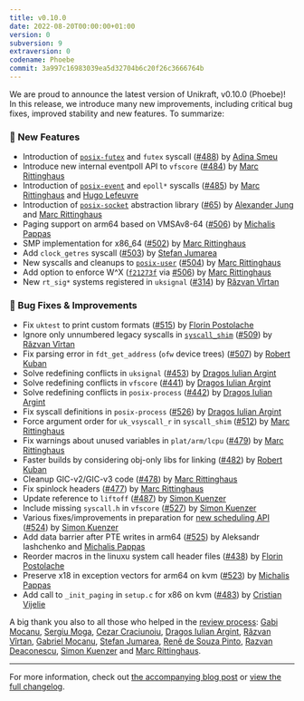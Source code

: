 ```yaml
---
title: v0.10.0
date: 2022-08-20T00:00:00+01:00
version: 0
subversion: 9
extraversion: 0
codename: Phoebe
commit: 3a997c16983039ea5d32704b6c20f26c3666764b
---
```


We are proud to announce the latest version of Unikraft, v0.10.0 (Phoebe)!
In this release, we introduce many new improvements, including critical bug fixes, improved stability and new features. 
To summarize:

### 🚀 New Features

* Introduction of [`posix-futex`](https://github.com/unikraft/unikraft/tree/staging/lib/posix-futex) and `futex` syscall ([#488](https://github.com/unikraft/unikraft/pull/488)) by [Adina Smeu](https://github.com/adinasm)
* Introduce new internal eventpoll API to `vfscore` ([#484](https://github.com/unikraft/unikraft/pull/484)) by [Marc Rittinghaus](https://github.com/marcrittinghaus)
* Introduction of [`posix-event`](https://github.com/unikraft/unikraft/tree/staging/lib/posix-event) and `epoll*` syscalls ([#485](https://github.com/unikraft/unikraft/pull/485)) by [Marc Rittinghaus](https://github.com/marcrittinghaus) and [Hugo Lefeuvre](https://github.com/hlef)
* Introduction of [`posix-socket`](https://github.com/unikraft/unikraft/tree/staging/lib/posix-socket) abstraction library ([#65](https://github.com/unikraft/unikraft/pull/65)) by [Alexander Jung](https://github.com/nderjung) and [Marc Rittinghaus](https://github.com/marcrittinghaus)
* Paging support on arm64 based on VMSAv8-64 ([#506](https://github.com/unikraft/unikraft/pull/506)) by [Michalis Pappas](https://github.com/michpappas)
* SMP implementation for x86_64 ([#502](https://github.com/unikraft/unikraft/pull/502)) by [Marc Rittinghaus](https://github.com/marcrittinghaus)
* Add `clock_getres` syscall ([#503](https://github.com/unikraft/unikraft/pull/503)) by [Stefan Jumarea](https://github.com/StefanJum)
* New syscalls and cleanups to [`posix-user`](https://github.com/unikraft/unikraft/tree/staging/lib/posix-user) ([#504](https://github.com/unikraft/unikraft/pull/504)) by [Marc Rittinghaus](https://github.com/marcrittinghaus)
* Add option to enforce W^X ([`f21273f`](https://github.com/unikraft/unikraft/commit/f21273f4a58738c556b01687cca5eda8ba3606bb) via [#506](https://github.com/unikraft/unikraft/pull/506)) by [Marc Rittinghaus](https://github.com/marcrittinghaus)
* New `rt_sig*` systems registered in `uksignal` ([#314](https://github.com/unikraft/unikraft/pull/314)) by [Răzvan Vîrtan](https://github.com/razvanvirtan)


### 🐛 Bug Fixes & Improvements

* Fix `uktest` to print custom formats ([#515](https://github.com/unikraft/unikraft/pull/515)) by [Florin Postolache](https://github.com/maniatro111)
* Ignore only unnumbered legacy syscalls in [`syscall_shim`](https://github.com/unikraft/unikraft/tree/staging/lib/syscall_shim) ([#509](https://github.com/unikraft/unikraft/pull/509)) by [Răzvan Vîrtan](https://github.com/razvanvirtan)
* Fix parsing error in `fdt_get_address` (`ofw` device trees) ([#507](https://github.com/unikraft/unikraft/pull/507)) by [Robert Kuban](https://github.com/kubanrob)
* Solve redefining conflicts in `uksignal` ([#453](https://github.com/unikraft/unikraft/pull/453)) by [Dragos Iulian Argint](https://github.com/dragosargint)
* Solve redefining conflicts in `vfscore` ([#441](https://github.com/unikraft/unikraft/pull/441)) by [Dragos Iulian Argint](https://github.com/dragosargint)
* Solve redefining conflicts in `posix-process` ([#442](https://github.com/unikraft/unikraft/pull/442)) by [Dragos Iulian Argint](https://github.com/dragosargint)
* Fix syscall definitions in `posix-process` ([#526](https://github.com/unikraft/unikraft/pull/526)) by [Dragos Iulian Argint](https://github.com/dragosargint)
* Force argument order for `uk_vsyscall_r` in `syscall_shim` ([#512](https://github.com/unikraft/unikraft/pull/512)) by [Marc Rittinghaus](https://github.com/marcrittinghaus)
* Fix warnings about unused variables in `plat/arm/lcpu` ([#479](https://github.com/unikraft/unikraft/pull/479)) by [Marc Rittinghaus](https://github.com/marcrittinghaus)
* Faster builds by considering obj-only libs for linking ([#482](https://github.com/unikraft/unikraft/pull/482)) by [Robert Kuban](https://github.com/kubanrob)
* Cleanup GIC-v2/GIC-v3 code ([#478](https://github.com/unikraft/unikraft/pull/478)) by [Marc Rittinghaus](https://github.com/marcrittinghaus)
* Fix spinlock headers ([#477](https://github.com/unikraft/unikraft/pull/477)) by [Marc Rittinghaus](https://github.com/marcrittinghaus)
* Update reference to `liftoff` ([#487](https://github.com/unikraft/unikraft/pull/487)) by [Simon Kuenzer](https://github.com/skuenzer)
* Include missing `syscall.h` in `vfscore` ([#527](https://github.com/unikraft/unikraft/pull/527)) by [Simon Kuenzer](https://github.com/skuenzer)
* Various fixes/improvements in preparation for [new scheduling API](#) ([#524](https://github.com/unikraft/unikraft/pull/524)) by [Simon Kuenzer](https://github.com/skuenzer)
* Add data barrier after PTE writes in arm64 ([#525](https://github.com/unikraft/unikraft/pull/525)) by Aleksandr Iashchenko and [Michalis Pappas](https://github.com/michpappas)
* Reorder macros in the linuxu system call header files ([#438](https://github.com/unikraft/unikraft/pull/438)) by [Florin Postolache](https://github.com/maniatro111)
* Preserve x18 in exception vectors for arm64 on kvm ([#523](https://github.com/unikraft/unikraft/pull/523)) by [Michalis Pappas](https://github.com/michpappas)
* Add call to `_init_paging` in `setup.c` for x86 on kvm ([#483](https://github.com/unikraft/unikraft/pull/483)) by [Cristian Vijelie](https://github.com/cristian-vijelie)

A big thank you also to all those who helped in the [review process](unikraft.org/docs/contributing/review-process/): [Gabi Mocanu](https://github.com/gabrielmocanu), [Sergiu Moga](https://github.com/mogasergiu), [Cezar Craciunoiu](https://github.com/craciunoiuc), [Dragos Iulian Argint](https://github.com/dragosargint), [Răzvan Vîrtan](https://github.com/razvanvirtan), [Gabriel Mocanu](https://github.com/gabrielmocanu), [Stefan Jumarea](https://github.com/StefanJum), [Renê de Souza Pinto](https://github.com/rene), [Razvan Deaconescu](https://github.com/razvand), [Simon Kuenzer](https://github.com/skuenzer) and [Marc Rittinghaus](https://github.com/marcrittinghaus).

---

For more information, check out [the accompanying blog post](https://unikraft.org/blog/2022-08-20-unikraft-releases-phoebe) or [view the full changelog](https://github.com/unikraft/unikraft/compare/RELEASE-0.9.0...RELEASE-0.10.0).
